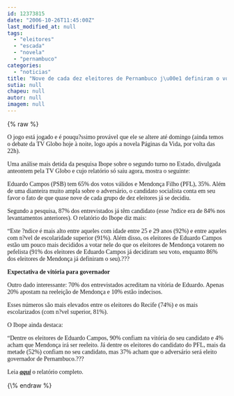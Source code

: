 ```yaml
---
id: 12373815
date: "2006-10-26T11:45:00Z"
last_modified_at: null
tags:
  - "eleitores"
  - "escada"
  - "novela"
  - "pernambuco"
categories:
  - "noticias"
title: "Nove de cada dez eleitores de Pernambuco j\u00e1 definiram o voto"
sutia: null
chapeu: null
autor: null
imagem: null
---
```

{\% raw %}
<p><P><FONT face=Verdana>O jogo está jogado e é pouqu?ssimo provável que ele se altere até domingo (ainda temos o debate da TV Globo hoje à noite, logo após a novela Páginas da Vida, por volta das 22h).</FONT></P></p>
<p><P><FONT face=Verdana>Uma análise mais detida da pesquisa Ibope sobre o segundo turno no Estado, divulgada anteontem pela TV Globo e cujo relatório só saiu agora, mostra o seguinte:</FONT></P></p>
<p><P><FONT face=Verdana>Eduardo Campos (PSB) tem 65% dos votos válidos e Mendonça Filho (PFL), 35%. Além de uma dianteira muito ampla sobre o adversário, o candidato socialista conta em seu favor o fato de que quase nove de cada grupo de dez eleitores já se decidiu.</FONT></P></p>
<p><P><FONT face=Verdana>Segundo a pesquisa, 87% dos entrevistados já têm candidato (esse ?ndice era de 84% nos levantamentos anteriores). O relatório do Ibope diz mais:</FONT></P></p>
<p><P><FONT face=Verdana>“Este ?ndice é mais alto entre aqueles com idade entre 25 e 29 anos (92%) e entre aqueles com n?vel de escolaridade superior (91%). Além disso, os eleitores de Eduardo Campos estão um pouco mais decididos a votar nele do que os eleitores de Mendonça votarem no pefelista (91% dos eleitores de Eduardo Campos já decidiram seu voto, enquanto 86% dos eleitores de Mendonça já definiram o seu).???</FONT></P></p>
<p><P><FONT face=Verdana><STRONG>Expectativa de vitória para governador</STRONG></FONT></P></p>
<p><P><FONT face=Verdana>Outro dado interessante: 70% dos entrevistados acreditam na vitória de Eduardo. Apenas 20% apostam na reeleição de Mendonça e 10% estão indecisos.</FONT></P></p>
<p><P><FONT face=Verdana>Esses números são mais elevados entre os eleitores do Recife (74%) e os mais escolarizados (com n?vel superior, 81%).</FONT></P></p>
<p><P><FONT face=Verdana>O Ibope ainda destaca:</FONT></P></p>
<p><P><FONT face=Verdana>“Dentre os eleitores de Eduardo Campos, 90% confiam na vitória do seu candidato e 4% acham que Mendonça irá ser reeleito. Já dentre os eleitores do candidato do PFL, mais da metade (52%) confiam no seu candidato, mas 37% acham que o adversário será eleito governador de Pernambuco.???</FONT></P></p>
<p><P><FONT face=Verdana>Leia <STRONG><EM><A href=\"https://www.ibope.com.br/calandraWeb/servlet/CalandraRedirect?temp=6&amp;proj=PortalIBOPE&amp;pub=T&amp;db=caldb&amp;comp=pesquisa_leitura&amp;docid=476079078155A859832572120072DFE3\" target=_blank>aqui</A></EM></STRONG> o relatório completo.</FONT></P> </p>
{\% endraw %}